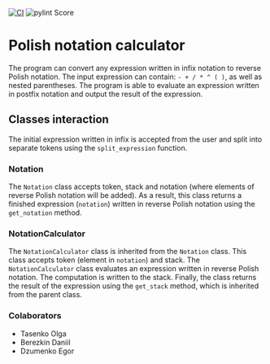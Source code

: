 [![CI](https://github.com/Tasenko03/Polish_calculator/actions/workflows/checks.yml/badge.svg)](https://github.com/Tasenko03/Polish_calculator/actions/workflows/checks.yml)
![pylint Score](https://mperlet.github.io/pybadge/badges/10.00.svg)

# Polish notation calculator

The program can convert any expression written in infix notation to reverse Polish notation. The input expression can contain: `- + / * ^ ( )`, as well as nested parentheses.
The program is able to evaluate an expression written in postfix notation and output the result of the expression.

## Classes interaction

The initial expression written in infix is accepted from the user and split into separate tokens using the `split_expression` function. 

### Notation
The `Notation` class accepts token, stack and notation (where elements of reverse Polish notation will be added). As a result, this class returns a finished expression (`notation`) written in reverse Polish notation using the `get_notation` method. 

### NotationCalculator
The `NotationCalculator` class is inherited from the `Notation` class. This class accepts token (element in `notation`) and stack. The `NotationCalculator` class evaluates an expression written in reverse Polish notation.  The computation is written to the stack. Finally, the class returns the result of the expression using the `get_stack` method, which is inherited from the parent class.

### Colaborators
- Tasenko Olga 
- Berezkin Daniil 
- Dzumenko Egor